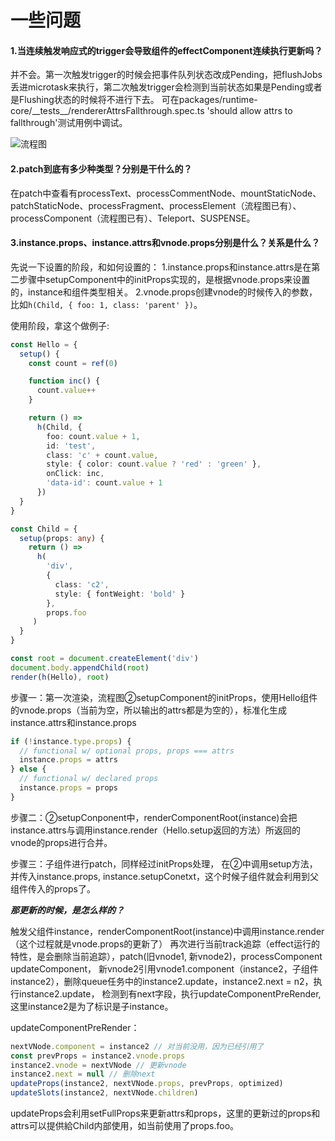 # 一些问题
#### 1.当连续触发响应式的trigger会导致组件的effectComponent连续执行更新吗？
并不会。第一次触发trigger的时候会把事件队列状态改成Pending，把flushJobs丢进microtask来执行，第二次触发trigger会检测到当前状态如果是Pending或者是Flushing状态的时候将不进行下去。
可在packages/runtime-core/\_\_tests\_\_/rendererAttrsFallthrough.spec.ts 'should allow attrs to fallthrough'测试用例中调试。

![流程图](https://res.psy-1.com/FuStWNAasmJ0eOOjTm_nC_7ON0uz)

#### 2.patch到底有多少种类型？分别是干什么的？
在patch中查看有processText、processCommentNode、mountStaticNode、patchStaticNode、processFragment、processElement（流程图已有）、processComponent（流程图已有）、Teleport、SUSPENSE。


#### 3.instance.props、instance.attrs和vnode.props分别是什么？关系是什么？
 先说一下设置的阶段，和如何设置的：
 1.instance.props和instance.attrs是在第二步骤中setupComponent中的initProps实现的，是根据vnode.props来设置的，instance和组件类型相关。
 2.vnode.props创建vnode的时候传入的参数，比如```h(Child, { foo: 1, class: 'parent' })```。
 
使用阶段，拿这个做例子:
```typescript
const Hello = {
  setup() {
    const count = ref(0)

    function inc() {
      count.value++
    }

    return () =>
      h(Child, {
        foo: count.value + 1,
        id: 'test',
        class: 'c' + count.value,
        style: { color: count.value ? 'red' : 'green' },
        onClick: inc,
        'data-id': count.value + 1
      })
  }
}

const Child = {
  setup(props: any) {
    return () =>
      h(
        'div',
        {
          class: 'c2',
          style: { fontWeight: 'bold' }
        },
        props.foo
     )
  }
}

const root = document.createElement('div')
document.body.appendChild(root)
render(h(Hello), root)

```

步骤一：第一次渲染，流程图②setupComponent的initProps，使用Hello组件的vnode.props（当前为空，所以输出的attrs都是为空的），标准化生成instance.attrs和instance.props
```typescript
if (!instance.type.props) {
  // functional w/ optional props, props === attrs
  instance.props = attrs
} else {
  // functional w/ declared props
  instance.props = props
}
```

步骤二：②setupConponent中，renderComponentRoot(instance)会把instance.attrs与调用instance.render（Hello.setup返回的方法）所返回的vnode的props进行合并。

步骤三：子组件进行patch，同样经过initProps处理，
在②中调用setup方法，并传入instance.props, instance.setupConetxt，这个时候子组件就会利用到父组件传入的props了。

_**那更新的时候，是怎么样的？**_

触发父组件instance，renderComponentRoot(instance)中调用instance.render（这个过程就是vnode.props的更新了）
再次进行当前track追踪（effect运行的特性，是会删除当前追踪），patch(旧vnode1, 新vnode2)，processComponent updateComponent，
新vnode2引用vnode1.component（instance2，子组件instance2），删除queue任务中的instance2.update，instance2.next = n2，执行instance2.update，
检测到有next字段，执行updateComponentPreRender,这里instance2是为了标识是子instance。

updateComponentPreRender：
```typescript
nextVNode.component = instance2 // 对当前没用，因为已经引用了
const prevProps = instance2.vnode.props
instance2.vnode = nextVNode // 更新vnode
instance2.next = null // 删除next
updateProps(instance2, nextVNode.props, prevProps, optimized)
updateSlots(instance2, nextVNode.children)
```
updateProps会利用setFullProps来更新attrs和props，这里的更新过的props和attrs可以提供給Child内部使用，如当前使用了props.foo。
